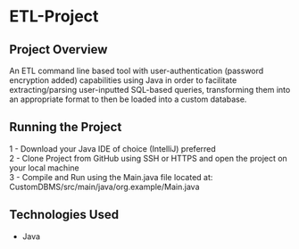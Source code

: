 # **ETL-Project**

## **Project Overview**
An ETL command line based tool with user-authentication (password encryption added) capabilities using Java in order to facilitate extracting/parsing user-inputted SQL-based queries, transforming them into an appropriate format to then be loaded into a custom database.

## **Running the Project**
1 - Download your Java IDE of choice (IntelliJ) preferred <br />
2 - Clone Project from GitHub using SSH or HTTPS and open the project on your local machine <br />
3 - Compile and Run using the Main.java file located at: CustomDBMS/src/main/java/org.example/Main.java <br />


## **Technologies Used**
- Java 
